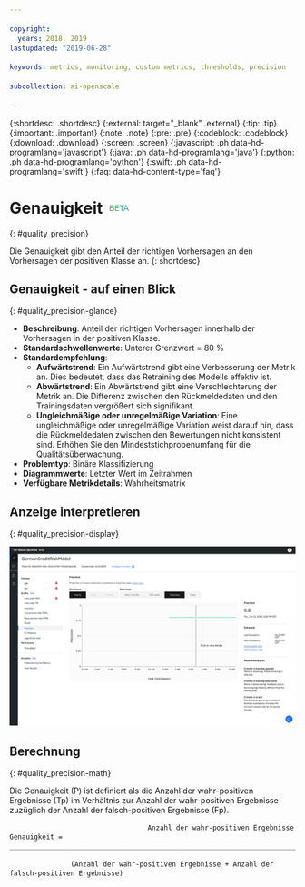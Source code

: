 ```yaml
---

copyright:
  years: 2018, 2019
lastupdated: "2019-06-28"

keywords: metrics, monitoring, custom metrics, thresholds, precision

subcollection: ai-openscale

---
```


{:shortdesc: .shortdesc}
{:external: target="_blank" .external}
{:tip: .tip}
{:important: .important}
{:note: .note}
{:pre: .pre}
{:codeblock: .codeblock}
{:download: .download}
{:screen: .screen}
{:javascript: .ph data-hd-programlang='javascript'}
{:java: .ph data-hd-programlang='java'}
{:python: .ph data-hd-programlang='python'}
{:swift: .ph data-hd-programlang='swift'}
{:faq: data-hd-content-type='faq'}

# Genauigkeit ![Beta-Tag](images/beta.png)
{: #quality_precision}

Die Genauigkeit gibt den Anteil der richtigen Vorhersagen an den Vorhersagen der positiven Klasse an.
{: shortdesc}

## Genauigkeit - auf einen Blick
{: #quality_precision-glance}

- **Beschreibung**: Anteil der richtigen Vorhersagen innerhalb der Vorhersagen in der positiven Klasse.
- **Standardschwellenwerte**: Unterer Grenzwert = 80 %
- **Standardempfehlung**:
   - **Aufwärtstrend**: Ein Aufwärtstrend gibt eine Verbesserung der Metrik an. Dies bedeutet, dass das Retraining des Modells effektiv ist.
   - **Abwärtstrend**: Ein Abwärtstrend gibt eine Verschlechterung der Metrik an. Die Differenz zwischen den Rückmeldedaten und den Trainingsdaten vergrößert sich signifikant.
   - **Ungleichmäßige oder unregelmäßige Variation**: Eine ungleichmäßige oder unregelmäßige Variation weist darauf hin, dass die Rückmeldedaten zwischen den Bewertungen nicht konsistent sind. Erhöhen Sie den Mindeststichprobenumfang für die Qualitätsüberwachung.
- **Problemtyp**: Binäre Klassifizierung
- **Diagrammwerte**: Letzter Wert im Zeitrahmen
- **Verfügbare Metrikdetails**: Wahrheitsmatrix

## Anzeige interpretieren
{: #quality_precision-display}

![Abbildung des Diagramms für Genauigkeit](images/quality-precision.png)

## Berechnung
{: #quality_precision-math}

Die Genauigkeit (P) ist definiert als die Anzahl der wahr-positiven Ergebnisse (Tp) im Verhältnis zur Anzahl der wahr-positiven Ergebnisse zuzüglich der Anzahl der falsch-positiven Ergebnisse (Fp).


```
                                  Anzahl der wahr-positiven Ergebnisse
Genauigkeit =  __________________________________________________________________________________

               (Anzahl der wahr-positiven Ergebnisse + Anzahl der falsch-positiven Ergebnisse)
```
